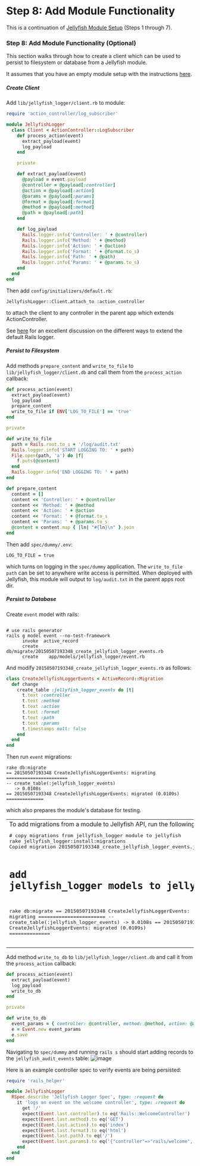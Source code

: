 # Step 8: Add Module Functionality

This is a continuation of [Jellyfish Module Setup](http://projectjellyfish.readthedocs.org/en/latest/Wiki/Modules/jellyfish_module_setup/) (Steps 1 through 7).

### Step 8: Add Module Functionality (Optional)

This section walks through how to create a client which can be used to persist to filesystem or database from a Jellyfish module.

It assumes that you have an empty module setup with the instructions [here](https://github.com/projectjellyfish/api/wiki/Jellyfish-Module-Setup).

##### Create Client

Add `lib/jellyfish_logger/client.rb` to module:

```ruby
require 'action_controller/log_subscriber'

module JellyfishLogger
  class Client < ActionController::LogSubscriber
    def process_action(event)
      extract_payload(event)
      log_payload
    end

    private

    def extract_payload(event)
      @payload = event.payload
      @controller = @payload[:controller]
      @action = @payload[:action]
      @params = @payload[:params]
      @format = @payload[:format]
      @method = @payload[:method]
      @path = @payload[:path]
    end

    def log_payload
      Rails.logger.info('Controller: ' + @controller)
      Rails.logger.info('Method: ' + @method)
      Rails.logger.info('Action: ' + @action)
      Rails.logger.info('Format: ' + @format.to_s)
      Rails.logger.info('Path: ' + @path)
      Rails.logger.info('Params: ' + @params.to_s)
    end
  end
end
```

Then add `config/initializers/default.rb`:
```
JellyfishLogger::Client.attach_to :action_controller
```
to attach the client to any controller in the parent app which extends ActionController.

See [here](http://rubyjunky.com/cleaning-up-rails-4-production-logging.html) for an excellent discussion on the different ways to extend the default Rails logger.

##### Persist to Filesystem

Add methods `prepare_content` and `write_to_file` to `lib/jellyfish_logger/client.db` and call them from the `process_action` callback:
```ruby
def process_action(event)
  extract_payload(event)
  log_payload
  prepare_content
  write_to_file if ENV['LOG_TO_FILE'] == 'true'
end

private

def write_to_file
  path = Rails.root.to_s + '/log/audit.txt'
  Rails.logger.info('START LOGGING TO: ' + path)
  File.open(path, 'a') do |f|
    f.puts(@content)
  end
  Rails.logger.info('END LOGGING TO: ' + path)
end

def prepare_content
  content = []
  content << 'Controller: ' + @controller
  content << 'Method: ' + @method
  content << 'Action: ' + @action
  content << 'Format: ' + @format.to_s
  content << 'Params: ' + @params.to_s
  @content = content.map { |ln| "#{ln}\n" }.join
end
```

Then add `spec/dummy/.env`:
```
LOG_TO_FILE = true
```
which turns on logging in the `spec/dummy` application. The `write_to_file` `path` can be set to anywhere write access is permitted. When deployed with Jellyfish, this module will output to `log/audit.txt` in the parent apps root dir.

##### Persist to Database

Create `event` model with rails:
```shell

# use rails generator
rails g model event --no-test-framework
      invoke  active_record
      create    db/migrate/20150507193348_create_jellyfish_logger_events.rb
      create    app/models/jellyfish_logger/event.rb
```

And modify `20150507193348_create_jellyfish_logger_events.rb` as follows:
```ruby
class CreateJellyfishLoggerEvents < ActiveRecord::Migration
  def change
    create_table :jellyfish_logger_events do |t|
      t.text :controller
      t.text :method
      t.text :action
      t.text :format
      t.text :path
      t.text :params
      t.timestamps null: false
    end
  end
end
```

Then run `event` migrations:
```shell
rake db:migrate
== 20150507193348 CreateJellyfishLoggerEvents: migrating =======================
-- create_table(:jellyfish_logger_events)
   -> 0.0108s
== 20150507193348 CreateJellyfishLoggerEvents: migrated (0.0109s) ==============
```
which also prepares the module's database for testing.

<table><tbody><tr><td>
To add migrations from a module to Jellyfish API, run the following <b>inside</b> Jellyfish API:<br>
<pre># copy migrations from jellyfish_logger module to jellyfish
rake jellyfish_logger:install:migrations
Copied migration 20150507193348_create_jellyfish_logger_events.jellyfish_logger.rb from jellyfish_logger

# add jellyfish_logger models to jellyfish schema
rake db:migrate
== 20150507193348 CreateJellyfishLoggerEvents: migrating =======================
-- create_table(:jellyfish_logger_events)
   -> 0.0108s
== 20150507193348 CreateJellyfishLoggerEvents: migrated (0.0109s) ==============</pre></td></tr></tbody></table>

Add method `write_to_db` to `lib/jellyfish_logger/client.db` and call it from the `process_action` callback:
```ruby
def process_action(event)
  extract_payload(event)
  log_payload
  write_to_db
end

private

def write_to_db
  event_params = { controller: @controller, method: @method, action: @action, format: @format, path: @path, params: @params }
  e = Event.new event_params
  e.save
end
```

Navigating to `spec/dummy` and running `rails s` should start adding records to the `jellyfish_audit_events` table:
![image](https://cloud.githubusercontent.com/assets/9356425/7540072/415de952-f571-11e4-8651-0e7ff1a94e19.png)

Here is an example controller spec to verify events are being persisted:
```ruby
require 'rails_helper'

module JellyfishLogger
  RSpec.describe 'Jellyfish Logger Spec', type: :request do
    it 'logs an event on the welcome controller', type: :request do
      get '/'
      expect(Event.last.controller).to eq('Rails::WelcomeController')
      expect(Event.last.method).to eq('GET')
      expect(Event.last.action).to eq('index')
      expect(Event.last.format).to eq('html')
      expect(Event.last.path).to eq('/')
      expect(Event.last.params).to eq('{"controller"=>"rails/welcome", "action"=>"index"}')
    end
  end
end
```